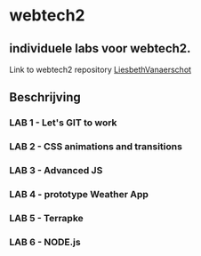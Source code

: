 webtech2
========

## individuele labs voor webtech2.

Link to webtech2 repository [LiesbethVanaerschot](https://github.com/LiesbethVanaerschot/webtech2.git)

## Beschrijving

### LAB 1 - Let's GIT to work

### LAB 2 - CSS animations and transitions

### LAB 3 - Advanced JS

### LAB 4 - prototype Weather App

### LAB 5 - Terrapke

### LAB 6 - NODE.js